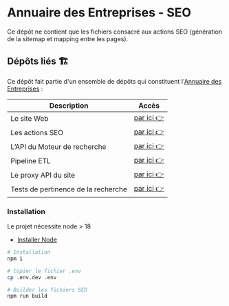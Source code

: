 # Annuaire des Entreprises - SEO

Ce dépôt ne contient que les fichiers consacré aux actions SEO (génération de la sitemap et mapping entre les pages). 

## Dépôts liés 🏗

Ce dépôt fait partie d'un ensemble de dépôts qui constituent l'[Annuaire des Entreprises](https://annuaire-entreprises.data.gouv.fr) :

| Description                         | Accès                                                                       |
| ----------------------------------- | --------------------------------------------------------------------------- |
| Le site Web                         | [par ici 👉](https://github.com/etalab/annuaire-entreprises-site)           |
| Les actions SEO                     | [par ici 👉](https://github.com/etalab/annuaire-entreprises-seo)            |
| L’API du Moteur de recherche        | [par ici 👉](https://github.com/etalab/annuaire-entreprises-search-api)     |
| Pipeline ETL                        | [par ici 👉](https://github.com/etalab/annuaire-entreprises-search-infra)   |
| Le proxy API du site                | [par ici 👉](https://github.com/etalab/annuaire-entreprises-api-proxy)      |
| Tests de pertinence de la recherche | [par ici 👉](https://github.com/etalab/annuaire-entreprises-search-testing) |

### Installation

Le projet nécessite node > 18

- [Installer Node](https://nodejs.org/en/download/package-manager)

```bash
# Installation
npm i

# Copier le fichier .env
cp .env.dev .env

# Builder les fichiers SEO
npm run build
```
